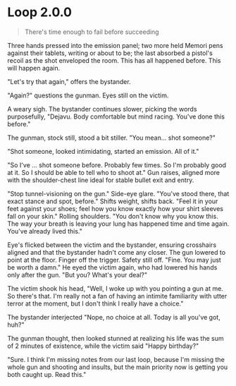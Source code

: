 # Loop 2.0.0

> There's time enough to fail before succeeding

Three hands pressed into the emission panel; two more held Memori pens against their tablets, writing or about to be; the last absorbed a pistol's recoil as the shot enveloped the room. This has all happened before. This will happen again.

"Let's try that again," offers the bystander.

"Again?" questions the gunman. Eyes still on the victim.

A weary sigh. The bystander continues slower, picking the words purposefully, "Dejavu. Body comfortable but mind racing. You've done this before."

The gunman, stock still, stood a bit stiller. "You mean... shot someone?"

"Shot someone, looked intimidating, started an emission. All of it."

"So I've ... shot someone before. Probably few times. So I'm probably good at it. So I should be able to tell who to shoot at." Gun raises, aligned more with the shoulder-chest line ideal for stable bullet exit and entry.

"Stop tunnel-visioning on the gun." Side-eye glare. "You've stood there, that exact stance and spot, before." Shifts weight, shifts back. "Feel it in your feet against your shoes; feel how you know exactly how your shirt sleeves fall on your skin." Rolling shoulders. "You don't know why you know this. The way your breath is leaving your lung has happened time and time again. You've already lived this."

Eye's flicked between the victim and the bystander, ensuring crosshairs aligned and that the bystander hadn't come any closer. The gun lowered to point at the floor. Finger off the trigger. Safety still off. "Fine. You may just be worth a damn." He eyed the victim again, who had lowered his hands only after the gun. "But you? What's your deal?"

The victim shook his head, "Well, I woke up with you pointing a gun at me. So there's that. I'm really not a fan of having an intimite familiarity with utter terror at the moment, but I don't think I really have a choice."

The bystander interjected "Nope, no choice at all. Today is all you've got, huh?"

The gunman thought, then looked stunned at realizing his life was the sum of 2 minutes of existence, while the victim said "Happy birthday?"

"Sure. I think I'm missing notes from our last loop, because I'm missing the whole gun and shooting and insults, but the main priority now is getting you both caught up. Read this."


